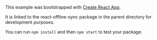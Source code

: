 This example was bootstrapped with [Create React App](https://github.com/facebook/create-react-app).

It is linked to the react-offline-sync package in the parent directory for development purposes.

You can run `npm install` and then `npm start` to test your package.
